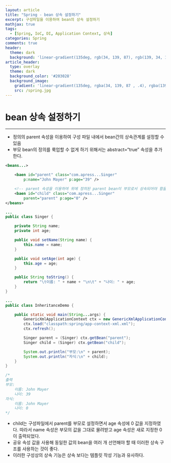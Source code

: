 ```yaml
---
layout: article
title: "Spring - bean 상속 설정하기"
excerpt: 구성파일을 이용하여 bean의 상속 설정하기
mathjax: true
tags:
  - [Spring, IoC, DI, Application Context, 상속]
categories: Spring
comments: true
header:
  theme: dark
  background: 'linear-gradient(135deg, rgb(34, 139, 87), rgb(139, 34, 139))'
article_header:
  type: overlay
  theme: dark
  background_color: '#203028'
  background_image:
    gradient: 'linear-gradient(135deg, rgba(34, 139, 87 , .4), rgba(139, 34, 139, .4))'
    src: /spring.jpg
---
```


# bean 상속 설정하기

---

- <bean> 정의의 parent 속성을 이용하여 구성 파일 내에서 bean간의 상속관계를 설정할 수 있음
- 부모 bean의 정의를 룩업할 수 없게 하기 위해서는 abstract=“true” 속성을 추가한다.

```xml
<beans...>

	<baen id="parent" class="com.apress...Singer"
		p:name="John Mayer" p:age="39" />

	<!-- parent 속성을 이용하여 위에 정의된 parent bean이 부모로서 상속되어야 함을 나타냄 -->
	<baen id="child" class="com.apress...Singer"
		parent="parent" p:age="0" />
</beans>
```

```java
...
public class Singer {

	private String name;
	private int age;

	public void setName(String name) {
		this.name = name;
	}

	public void setAge(int age) {
		this.age = age;
	}

	public String toString() {
		return "\t이름: " + name + "\n\t" + "나이: " + age;
	}
}
```

```java
...
public class InheritanceDemo {

	public static void main(String...args) {
		GenericXmlApplicationContext ctx = new GenericXmlApplicationContext();
		ctx.load("classpath:spring/app-context-xml.xml");
		ctx.refresh();

		Singer parent = (Singer) ctx.getBean("parent");
		Singer child = (Singer) ctx.getBean("child");

		System.out.println("부모:\n" + parent);
		System.out.println("자식:\n" + child);
	}
}

/*
출력
부모:
	이름: John Mayer
	나이: 39
자식:
	이름: John Mayer
	나이: 0
*/
```

- child는 구성파일에서 parent를 부모로 설정하면서 age 속성에 0 값을 지정하였다. 따라서 name 속성은 부모의 값을 그대로 물려받고 age 속성은 새로 지정한 0이 출력되었다.
- 공유 속성 값을 사용해 동일한 값의 bean을 여러 개 선언해야 할 때 이러한 상속 구조를 사용하는 것이 좋다.
- 이러한 구성상의 상속 기능은 상속 보다는 템플릿 작성 기능과 유사하다.
